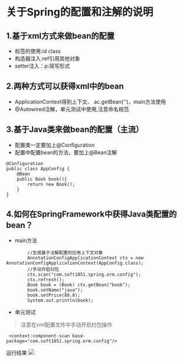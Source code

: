 # 关于Spring的配置和注解的说明

## 1.基于xml方式来做bean的配置
- <bean>标签的使用:id class
- 构造器注入:ref引用其他对象
- setter注入：p:简写形式

## 2.两种方式可以获得xml中的bean
- ApplicationContext得到上下文、 ac.getBean('')，main方法使用
- @Autowired注解，单元测试中使用,注意命名规范

## 3.基于Java类来做bean的配置（主流）
- 配置类一定要加上@Configuration
- 配置中配置bean的方法，要加上@Bean注解
```
@Configuration
public class AppConfig {
    @Bean
    public Book book(){
        return new Book();
    }
}
```

## 4.如何在SpringFramework中获得Java类配置的bean？
- main方法
```
        //生成基于注解配置的应用上下文对象
        AnnotationConfigApplicationContext ctx = new AnnotationConfigApplicationContext(AppConfig.class);
        //手动开启扫包
        ctx.scan("com.soft1851.spring.orm.config");
        ctx.refresh();
        Book book = (Book) ctx.getBean("book");
        book.setName("java");
        book.setPrice(88.8);
        System.out.println(book);
```
- 单元测试
> 注意在xml配置文件中手动开启扫包操作
```
 <context:component-scan base-package="com.soft1851.spring.orm.config"/>
```

运行结果
![](https://niit-soft.oss-cn-hangzhou.aliyuncs.com/markdown/20200317110411.png)


